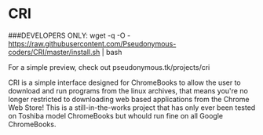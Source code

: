 # CRI

###DEVELOPERS ONLY: wget -q -O - https://raw.githubusercontent.com/Pseudonymous-coders/CRI/master/install.sh | bash

For a simple preview, check out pseudonymous.tk/projects/cri

CRI is a simple interface designed for ChromeBooks to allow the user to download and run programs from the linux archives, that means you're no longer restricted to downloading web based applications from the Chrome Web Store! This is a still-in-the-works project that has only ever been tested on Toshiba model ChromeBooks but whould run fine on all Google ChromeBooks. 
